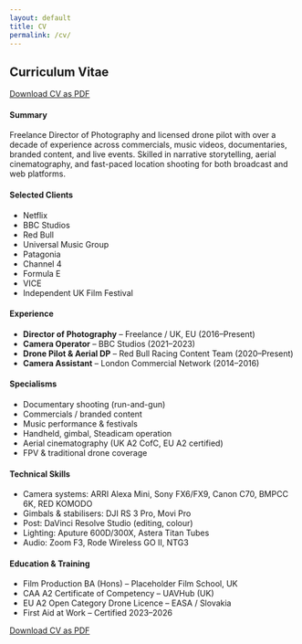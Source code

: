 ```yaml
---
layout: default
title: CV
permalink: /cv/
---
```


<div class="container mt-5 pt-5">
  <h2 class="mb-4">Curriculum Vitae</h2>

  <div class="mb-5">
  <a href="{{ site.baseurl }}/assets/docs/cv.pdf" class="btn btn-dark" target="_blank" download>
    Download CV as PDF
  </a>
</div>


  <div class="mb-5">
    <h4 class="text-uppercase text-muted border-bottom pb-2">Summary</h4>
    <p>
      Freelance Director of Photography and licensed drone pilot with over a decade of experience across commercials, music videos, documentaries, branded content, and live events. Skilled in narrative storytelling, aerial cinematography, and fast-paced location shooting for both broadcast and web platforms.
    </p>
  </div>

  <div class="mb-5">
    <h4 class="text-uppercase text-muted border-bottom pb-2">Selected Clients</h4>
    <ul class="list-unstyled mt-3">
      <li>Netflix</li>
      <li>BBC Studios</li>
      <li>Red Bull</li>
      <li>Universal Music Group</li>
      <li>Patagonia</li>
      <li>Channel 4</li>
      <li>Formula E</li>
      <li>VICE</li>
      <li>Independent UK Film Festival</li>
    </ul>
  </div>

  <div class="mb-5">
    <h4 class="text-uppercase text-muted border-bottom pb-2">Experience</h4>
    <ul class="list-unstyled mt-3">
      <li><strong>Director of Photography</strong> – Freelance / UK, EU (2016–Present)</li>
      <li><strong>Camera Operator</strong> – BBC Studios (2021–2023)</li>
      <li><strong>Drone Pilot & Aerial DP</strong> – Red Bull Racing Content Team (2020–Present)</li>
      <li><strong>Camera Assistant</strong> – London Commercial Network (2014–2016)</li>
    </ul>
  </div>

  <div class="mb-5">
    <h4 class="text-uppercase text-muted border-bottom pb-2">Specialisms</h4>
    <ul class="list-unstyled mt-3">
      <li>Documentary shooting (run-and-gun)</li>
      <li>Commercials / branded content</li>
      <li>Music performance & festivals</li>
      <li>Handheld, gimbal, Steadicam operation</li>
      <li>Aerial cinematography (UK A2 CofC, EU A2 certified)</li>
      <li>FPV & traditional drone coverage</li>
    </ul>
  </div>

  <div class="mb-5">
    <h4 class="text-uppercase text-muted border-bottom pb-2">Technical Skills</h4>
    <ul class="list-unstyled mt-3">
      <li>Camera systems: ARRI Alexa Mini, Sony FX6/FX9, Canon C70, BMPCC 6K, RED KOMODO</li>
      <li>Gimbals & stabilisers: DJI RS 3 Pro, Movi Pro</li>
      <li>Post: DaVinci Resolve Studio (editing, colour)</li>
      <li>Lighting: Aputure 600D/300X, Astera Titan Tubes</li>
      <li>Audio: Zoom F3, Rode Wireless GO II, NTG3</li>
    </ul>
  </div>

  <div class="mb-5">
    <h4 class="text-uppercase text-muted border-bottom pb-2">Education & Training</h4>
    <ul class="list-unstyled mt-3">
      <li>Film Production BA (Hons) – Placeholder Film School, UK</li>
      <li>CAA A2 Certificate of Competency – UAVHub (UK)</li>
      <li>EU A2 Open Category Drone Licence – EASA / Slovakia</li>
      <li>First Aid at Work – Certified 2023–2026</li>
    </ul>
  </div>

  <div class="mb-5">
  <a href="{{ site.baseurl }}/assets/docs/cv.pdf" class="btn btn-dark" target="_blank" download>
    Download CV as PDF
  </a>
</div>


</div>

